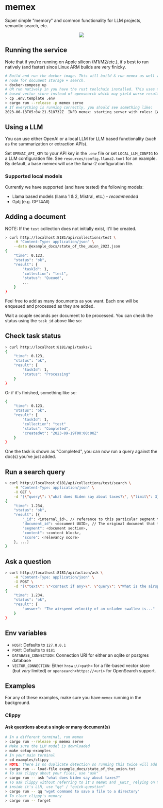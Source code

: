 # memex

Super simple "memory" and common functionality for LLM projects, semantic search, etc.

<p align="center">
    <img src="docs/memex-in-action.gif">
</p>

## Running the service

Note that if you're running on Apple silicon (M1/M2/etc.), it's best to run natively (and faster)
since Linux ARM builds are very finicky.

``` bash
# Build and run the docker image. This will build & run memex as well as an opensearch
# node for document storage + search.
> docker-compose up
# OR run natively in you have the rust toolchain installed. This uses the default file
# based vector store instead of opensearch which may yield worse results.
> cp .env.template .env
> cargo run --release -p memex serve
# If everything is running correctly, you should see something like:
2023-06-13T05:04:21.518732Z  INFO memex: starting server with roles: [Api, Worker]
```

## Using a LLM
You can use either OpenAI or a local LLM for LLM based functionality (such as the
summarization or extraction APIs).

Set `OPENAI_API_KEY` to your API key in the `.env` file or set `LOCAL_LLM_CONFIG` to
a LLM configuration file. See `resources/config.llama2.toml` for an example. By
default, a base memex will use the llama-2 configuration file.

### Supported local models

Currently we have supported (and have tested) the following models:
- Llama based models (llama 1 & 2, Mistral, etc.) - *recommended*
- Gptj (e.g. GPT4All)


## Adding a document

NOTE: If the `test` collection does not initially exist, it'll be created.

``` bash
> curl http://localhost:8181/api/collections/test \
    -H "Content-Type: application/json" \
    --data @example_docs/state_of_the_union_2023.json
{
    "time": 0.123,
    "status": "ok",
    "result": {
        "taskId": 1,
        "collection": "test",
        "status": "Queued",
        ...
    }
}
```

Feel free to add as many documents as you want. Each one will be enqueued and processed
as they are added.

Wait a couple seconds per document to be processed. You can check the status
using the `task_id` above like so:

## Check task status

``` bash
> curl http://localhost:8181/api/tasks/1
{
    "time": 0.123,
    "status": "ok",
    "result": {
        "taskId": 1,
        "status": "Processing"
    }
}
```

Or if it's finished, something like so:
```bash
{
    "time": 0.123,
    "status": "ok",
    "result": {
        "taskId": 1,
        "collection": "test"
        "status": "Completed",
        "createdAt": "2023-09-19T00:00:00Z"
    }
}
```

One the task is shown as "Completed", you can now run a query against the doc(s)
you've just added.

## Run a search query

``` bash
> curl http://localhost:8181/api/collections/test/search \
    -H "Content-Type: application/json" \
    -X GET \
    -d "{\"query\": \"what does Biden say about taxes?\", \"limit\": 3}"
{
    "time": 1.234,
    "status": "ok",
    "result": [{
        "_id": <internal_id>, // reference to this particular segment text.
        "document_id": <document UUID>, // The original document that this came from.
        "segment": <document section>,
        "content": <content block>,
        "score": <relevancy score>
    }, ...]
}
```

## Ask a question
```bash
> curl http://localhost:8181/api/action/ask \
    -H "Content-Type: application/json" \
    -X POST \
    -d "{\"text\": \"<context if any>\", \"query\": \"What is the airspeed velocity of an unladen swallow?\", "json_schema": { .. }}"
{
    "time": 1.234,
    "status": "ok",
    "result": {
        "answer": "The airspeed velocity of an unladen swallow is..."
    }
}

```

## Env variables

- `HOST`: Defaults to `127.0.0.1`
- `PORT`: Defaults to `8181`
- `DATABASE_CONNECTION`: Connection URI for either an sqlite or postgres database
- `VECTOR_CONNECTION`: Either `hnsw://<path>` for a file-based vector store (but _very_ limited) or `opensearch+https://<uri>` for OpenSearch support.

## Examples

For any of these examples, make sure you have `memex` running in the background.

### Clippy

#### Ask questions about a single or many document(s)

``` bash
# In a different terminal, run memex
> cargo run --release -p memex serve
# Make sure the LLM model is downloaded
> make setup-examples
# In your main terminal
> cd examples/clippy
# NOTE: there is no duplicate detection so running this twice will add the file twice.
> cargo run -- load-file example_docs/state_of_the_union.txt
# To ask clippy about your files, use "ask"
> cargo run -- ask "what does biden say about taxes?"
# To ask clippy without referring to it's memex and _ONLY_ relying on the knowledge
# inside it's LLM, use "qq" / "quick-question"
> cargo run -- qq "wget command to save a file to a directory"
# To clear clippy's memory
> cargo run -- forget
```